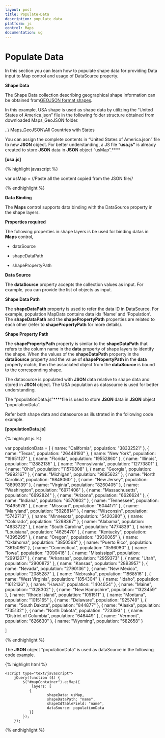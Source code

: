 ```yaml
---
layout: post
title: Populate-Data
description: populate data
platform: js
control: Maps
documentation: ug
---
```


# Populate Data

In this section you can learn how to populate shape data for providing Data input to Map control and usage of DataSource property.

**Shape Data**

The Shape Data collection describing geographical shape information can be obtained from[GEOJSON format shapes](http://www.syncfusion.com/uploads/user/uploads/Maps_GeoJSON.zip). 

In this example, USA shape is used as shape data by utilizing the “United States of America.json” file in the following folder structure obtained from downloaded Maps_GeoJSON folder.

..\ Maps_GeoJSON\All Countries with States

You can assign the complete contents in “United States of America.json” file to new **JSON** object. For better understanding, a JS file “**usa.js”** is already created to store **JSON** data in **JSON** object “usMap”.****

**[usa.js]**

{% highlight javascript %}

var usMap = //Paste all the content copied from the JSON file// 


{% endhighlight %}

**Data Binding**

The **Maps** control supports data binding with the DataSource property in the shape layers. 

**Properties required**

The following properties in shape layers is be used for binding datas in **Maps** control,

* dataSource

* shapeDataPath

* shapePropertyPath

**Data Source**

The **dataSource** property accepts the collection values as input. For example, you can provide the list of objects as input.

**Shape Data Path** 

The **shapeDataPath** property is used to refer the data ID in DataSource. For example, population MapData contains data ids ‘Name’ and ‘Population’. The **shapeDataPath** and the **shapePropertyPath** properties are related to each other (refer to **shapePropertyPath** for more details).

**Shape Property Path**

The **shapePropertyPath** property is similar to the **shapeDataPath** that refers to the column name in the **data** property of shape layers to identify the shape. When the values of the **shapeDataPath** property in the **dataSource** property and the value of **shapePropertyPath** in the **data** property match, then the associated object from the **dataSource** is bound to the corresponding shape.

The datasource is populated with **JSON** data relative to shape data and stored in **JSON** object. The USA population as datasource is used for better understanding. 

The “populationData.js”****file is used to store **JSON** data in **JSON** object “populationData”. 

Refer both shape data and datasource as illustrated in the following code example.

**[populationData.js]**

{% highlight js %}

var populationData = [
{ name: "California", population: "38332521" },
{ name: "Texas", population: "26448193" },
{ name: "New York", population: "19651127" },
{ name: "Florida", population: "19552860" },
{ name: "Illinois", population: "12882135" },
{ name: "Pennsylvania", population: "12773801" },
{ name: "Ohio", population: "11570808" },
{ name: "Georgia", population: "9992167" },
{ name: "Michigan", population: "9895622" },
{ name: "North Carolina", population: "9848060" },
{ name: "New Jersey", population: "8899339" },
{ name: "Virginia", population: "8260405" },
{ name: "Washington", population: "6971406" },
{ name: "Massachusetts", population: "6692824" },
{ name: "Arizona", population: "6626624" },
{ name: "Indiana", population: "6570902" },
{ name: "Tennessee", population: "6495978" },
{ name: "Missouri", population: "6044171" },
{ name: "Maryland", population: "5928814" },
{ name: "Wisconsin", population: "5742713" },
{ name: "Minnesota", population: "5420380" },
{ name: "Colorado", population: "5268367" },
{ name: "Alabama", population: "4833722" },
{ name: "South Carolina", population: "4774839" },
{ name: "Louisiana", population: "4625470" },
{ name: "Kentucky", population: "4395295" },
{ name: "Oregon", population: "3930065" },
{ name: "Oklahoma", population: "3850568" },
{ name: "Puerto Rico", population: "3615086" },
{ name: "Connecticut", population: "3596080" },
{ name: "Iowa", population: "3090416" },
{ name: "Mississippi", population: "2991207" },
{ name: "Arkansas", population: "2959373" },
{ name: "Utah", population: "2900872" },
{ name: "Kansas", population: "2893957" },
{ name: "Nevada", population: "2790136" },
{ name: "New Mexico", population: "2085287" },
{ name: "Nebraska", population: "1868516" },
{ name: "West Virginia", population: "1854304" },
{ name: "Idaho", population: "1612136" },
{ name: "Hawaii", population: "1404054" },
{ name: "Maine", population: "1328302" },
{ name: "New Hampshire", population: "1323459" },
{ name: "Rhode Island", population: "1051511" },
{ name: "Montana", population: "1015165" },
{ name: "Delaware", population: "925749" },
{ name: "South Dakota", population: "844877" },
{ name: "Alaska", population: "735132" },
{ name: "North Dakota", population: "723393" },
{ name: "District of Columbia", population: "646449" },
{ name: "Vermont", population: "626630" },
{ name: "Wyoming", population: "582658" }

]

<!-- Shape data file-->
<script src="usa.js" type="text/javascript"></script>
<!-- Data source file-->
<script src="populationData.js" type="text/javascript"></script> 


{% endhighlight %}

The **JSON** object “populationData” is used as dataSource in the following code example.

{% highlight html %}

    <script type="text/javascript">
        jQuery(function ($) {
            $("#mapContainer").ejMap({
                layers: [
               {
                       shapeData: usMap,
                       shapeDataPath: "name",
                       shapeIdTableField: "name",
                       dataSource: populationData
               }]
            });
        }); 
 </script> 


{% endhighlight %}



